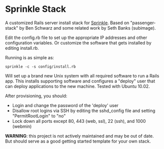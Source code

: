 Sprinkle Stack
==============

A customized Rails server install stack for [Sprinkle](https://github.com/sprinkle-tool/sprinkle).
Based on "passenger-stack" by Ben Schwarz and some related work by Seth Banks (subimage).

Edit the config.rb file to set up the appropriate IP addresses and other configuration variables.
Or customize the software that gets installed by editing install.rb.

Running is as simple as:

    sprinkle -c -s config/install.rb

Will set up a brand new Unix system with all required software to run a Rails app.
This installs supporting software and configures a "deploy" user that can deploy 
applications to the new machine. Tested with Ubuntu 10.02.

After provisioning, you should:

* Login and change the password of the 'deploy' user
* Disallow root logins via SSH by editing the sshd_config file and setting "PermitRootLogin" to "no"
* Lock down all ports except 80, 443 (web, ssl), 22 (ssh), and 1000 (webmin)


**WARNING**: this project is not actively maintained and may be out of date. But should serve as a good getting
started template for your own stack.
